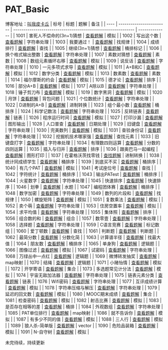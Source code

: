 # PAT_Basic

博客地址：[叫我皮卡丘](https://blog.csdn.net/liyuanyue2017/article/details/79811740)
| 标号 | 标题                     | 题解                                                         | 备注           |
| ---- | ------------------------ | ------------------------------------------------------------ | -------------- |
| 1001 | 害死人不偿命的(3n+1)猜想 | [查看题解](https://blog.csdn.net/liyuanyue2017/article/details/79784340) | 模拟           |
| 1002 | 写出这个数               | [查看题解](https://blog.csdn.net/liyuanyue2017/article/details/79793892) | 字符串处理     |
| 1003 | 我要通过！               | [查看题解](https://blog.csdn.net/liyuanyue2017/article/details/79797600) | 找规律         |
| 1004 | 成绩排行                 | [查看题解](https://blog.csdn.net/liyuanyue2017/article/details/79803398) | 查找           |
| 1005 | 继续(3n+1)猜想           | [查看题解](https://blog.csdn.net/liyuanyue2017/article/details/79811677) | 桶排标记       |
| 1006 | 换个格式输出整数         | [查看题解](https://blog.csdn.net/liyuanyue2017/article/details/79811753) | 字符串处理     |
| 1007 | 素数对猜想               | [查看题解](https://blog.csdn.net/liyuanyue2017/article/details/79811760) | 素数           |
| 1008 | 数组元素循环右移         | [查看题解](https://blog.csdn.net/liyuanyue2017/article/details/79817444) | 模拟           |
| 1009 | 说反话                   | [查看题解](https://blog.csdn.net/liyuanyue2017/article/details/79821139) | 字符串处理     |
| 1010 | 一元多项式求导           | [查看题解](https://blog.csdn.net/liyuanyue2017/article/details/79823869) | 模拟           |
| 1011 | A+B和C                   | [查看题解](https://blog.csdn.net/liyuanyue2017/article/details/79824348) | 模拟           |
| 1012 | 数字分类                 | [查看题解](https://blog.csdn.net/liyuanyue2017/article/details/79828498) | 模拟           |
| 1013 | 数素数                   | [查看题解](https://blog.csdn.net/liyuanyue2017/article/details/79828696) | 素数           |
| 1014 | 福尔摩斯的约会           | [查看题解](https://blog.csdn.net/liyuanyue2017/article/details/79830950) | 模拟           |
| 1015 | 德才论                   | [查看题解](https://blog.csdn.net/liyuanyue2017/article/details/79836456) | 排序           |
| 1016 | 部分A+B                  | [查看题解](https://blog.csdn.net/liyuanyue2017/article/details/79842438) | 模拟           |
| 1017 | A除以B                   | [查看题解](https://blog.csdn.net/liyuanyue2017/article/details/79842550) | 字符串处理     |
| 1018 | 锤子剪刀布               | [查看题解](https://blog.csdn.net/liyuanyue2017/article/details/79842620) | 模拟           |
| 1019 | 数字黑洞                 | [查看题解](https://blog.csdn.net/liyuanyue2017/article/details/79842791) | 模拟           |
| 1020 | 月饼                     | [查看题解](https://blog.csdn.net/liyuanyue2017/article/details/79842868) | 背包问题       |
| 1021 | 个位数统计               | [查看题解](https://blog.csdn.net/liyuanyue2017/article/details/79842957) | 字符串处理     |
| 1022 | D进制的A+B               | [查看题解](https://blog.csdn.net/liyuanyue2017/article/details/79842994) | 进制转换       |
| 1023 | 组个最小数               | [查看题解](https://blog.csdn.net/liyuanyue2017/article/details/79843040) | 桶排序         |
| 1024 | 科学记数法               | [查看题解](https://blog.csdn.net/liyuanyue2017/article/details/79853182) | 字符串处理     |
| 1025 | 反转链表                 | [查看题解](https://blog.csdn.net/liyuanyue2017/article/details/79875966) | 链表           |
| 1026 | 程序运行时间             | [查看题解](https://blog.csdn.net/liyuanyue2017/article/details/79882575) | 模拟           |
| 1027 | 打印沙漏                 | [查看题解](https://blog.csdn.net/liyuanyue2017/article/details/79887366) | 图形输出       |
| 1028 | 人口普查                 | [查看题解](https://blog.csdn.net/liyuanyue2017/article/details/79898349) | 日期处理       |
| 1029 | 旧键盘                   | [查看题解](https://blog.csdn.net/liyuanyue2017/article/details/79898703) | 字符串处理     |
| 1030 | 完美数列                 | [查看题解](https://blog.csdn.net/liyuanyue2017/article/details/79906198) | 模拟           |
| 1031 | 查验身份证               | [查看题解](https://blog.csdn.net/liyuanyue2017/article/details/79908336) | 字符串处理     |
| 1032 | 挖掘机技术哪家强         | [查看题解](https://blog.csdn.net/liyuanyue2017/article/details/79908620) | 查找元素       |
| 1033 | 旧键盘打字               | [查看题解](https://blog.csdn.net/liyuanyue2017/article/details/79909117) | 字符串处理     |
| 1034 | 有理数四则运算           | [查看题解](https://blog.csdn.net/liyuanyue2017/article/details/79915256) | 分数的四则运算 |
| 1035 | 插入与归并               | [查看题解](https://blog.csdn.net/liyuanyue2017/article/details/79923794) | 排序           |
| 1036 | 跟奥巴马一起编程         | [查看题解](https://blog.csdn.net/liyuanyue2017/article/details/79931342) | 图形打印       |
| 1037 | 在霍格沃茨找零钱         | [查找题解](https://blog.csdn.net/liyuanyue2017/article/details/79932835) | 进制转换       |
| 1038 | 统计同成绩学生           | [查看题解](https://blog.csdn.net/liyuanyue2017/article/details/79933266) | 桶排序         |
| 1039 | 到底买不买               | [查看题解](https://blog.csdn.net/liyuanyue2017/article/details/79934963) | 桶排序         |
| 1040 | 有几个PAT                | [查看题解](https://blog.csdn.net/liyuanyue2017/article/details/79939632) | 模拟           |
| 1041 | 考试座位号               | [查看题解](https://blog.csdn.net/liyuanyue2017/article/details/79941703) | 查找           |
| 1042 | 字符统计                 | [查看题解](https://blog.csdn.net/liyuanyue2017/article/details/79941761) | 桶排序         |
| 1043 | 输出PATest               | [查看题解](https://blog.csdn.net/liyuanyue2017/article/details/79941851) | 桶排序         |
| 1044 | 火星数字                 | [查看题解](https://blog.csdn.net/liyuanyue2017/article/details/79941971) | 字符串处理     |
| 1045 | 快速排序                 | [查看题解](https://blog.csdn.net/liyuanyue2017/article/details/79963752) | 快速排序       |
| 1046 | 划拳                     | [查看题解](https://blog.csdn.net/liyuanyue2017/article/details/79964462) | 水题           |
| 1047 | 编程团体赛               | [查看题解](https://blog.csdn.net/liyuanyue2017/article/details/79964601) | 桶排序         |
| 1048 | 数字加密                 | [查看题解](https://blog.csdn.net/liyuanyue2017/article/details/79969068) | 字符串处理     |
| 1049 | 数列的片段和             | [查看题解](https://blog.csdn.net/liyuanyue2017/article/details/79969077) | 找规律         |
| 1050 | 螺旋矩阵                 | [查看题解](https://blog.csdn.net/liyuanyue2017/article/details/79976649) | 模拟           |
| 1051 | 复数乘法                 | [查看题解](https://blog.csdn.net/liyuanyue2017/article/details/79991730) | 模拟           |
| 1052 | 卖个萌                   | [查看题解](https://blog.csdn.net/liyuanyue2017/article/details/79992134) | 字符串处理     |
| 1053 | 住房空置率               | [查看题解](https://blog.csdn.net/liyuanyue2017/article/details/79999347) | 模拟           |
| 1054 | 求平均值                 | [查看题解](https://blog.csdn.net/liyuanyue2017/article/details/80026589) | 字符串处理     |
| 1055 | 集体照                   | [查看题解](https://blog.csdn.net/liyuanyue2017/article/details/80031360) | 排序           |
| 1056 | 组合数的和               | [查看题解](https://blog.csdn.net/liyuanyue2017/article/details/80031607) | 组合           |
| 1057 | 数零壹                   | [查看题解](https://blog.csdn.net/liyuanyue2017/article/details/80032921) | 字符串处理     |
| 1058 | 选择题                   | [查看题解](https://blog.csdn.net/liyuanyue2017/article/details/80039114) | 字符串处理     |
| 1059 | C语言竞赛                | [查看题解](https://blog.csdn.net/liyuanyue2017/article/details/80039413) | 标记数组       |
| 1060 | 爱丁顿数                 | [查看题解](https://blog.csdn.net/liyuanyue2017/article/details/80045367) | 查找           |
| 1061 | 判断题                   | [查看题解](https://blog.csdn.net/liyuanyue2017/article/details/80064552) | 判断题         |
| 1062 | 最简分数                 | [查看题解](https://blog.csdn.net/liyuanyue2017/article/details/80066386) | 分数化简       |
| 1063 | 计算谱半径               | [查看题解](https://blog.csdn.net/liyuanyue2017/article/details/80075617) | 找最大值       |
| 1064 | 朋友数                   | [查看题解](https://blog.csdn.net/liyuanyue2017/article/details/80075869) | 桶排序         |
| 1065 | 单身狗                   | [查看题解](https://blog.csdn.net/liyuanyue2017/article/details/80079710) | 逻辑题         |
| 1066 | 图像过滤                 | [查看题解](https://blog.csdn.net/liyuanyue2017/article/details/80079991) | 模拟           |
| 1067 | 试密码                   | [查看题解](https://blog.csdn.net/liyuanyue2017/article/details/80080787) | 字符串处理     |
| 1068 | 万绿丛中一点红           | [查看题解](https://blog.csdn.net/liyuanyue2017/article/details/80082485) | 逻辑题         |
| 1069 | 微博转发抽奖             | [查看题解](https://blog.csdn.net/liyuanyue2017/article/details/80087588) | map映射        |
| 1070 | 结绳                     | [查看题解](https://blog.csdn.net/liyuanyue2017/article/details/80094291) | 逻辑题         |
| 1071 | 小赌怡情                 | [查看题解](https://blog.csdn.net/liyuanyue2017/article/details/80112842) | 模拟           |
| 1072 | 开学寄语                 | [查看题解](https://blog.csdn.net/liyuanyue2017/article/details/80113057) | 集合           |
| 1073 | 多选题常见计分法         | [查看题解](https://blog.csdn.net/liyuanyue2017/article/details/80141165) | 模拟           |
| 1074 | 宇宙无敌加法器           | [查看题解](https://blog.csdn.net/liyuanyue2017/article/details/80151222) | 字符串处理     |
| 1075 | 链表元素分类             | [查看题解](https://blog.csdn.net/liyuanyue2017/article/details/80156778) | 链表           |
| 1076 | Wifi密码                 | [查看题解](https://blog.csdn.net/liyuanyue2017/article/details/80158072) | 字符串处理     |
| 1077 | 互评成绩计算             | [查看题解](https://blog.csdn.net/liyuanyue2017/article/details/80158237) | 模拟           |
| 1078 | 字符串压缩与解压         | [查看题解](https://blog.csdn.net/liyuanyue2017/article/details/80161488) | 字符串处理     |
| 1079 | 延迟的回文数             | [查看题解](https://blog.csdn.net/liyuanyue2017/article/details/80176228) | 模拟           |
| 1080 | MOOC期末成绩             | [查看题解](https://blog.csdn.net/liyuanyue2017/article/details/80200124) | 集合           |
| 1081 | 检查密码                 | [查看题解](https://blog.csdn.net/liyuanyue2017/article/details/80200550) | 模拟           |
| 1082 | 射击比赛                 | [查看题解](https://blog.csdn.net/liyuanyue2017/article/details/80200663) | 模拟           |
| 1083 | 是否存在相等的差         | [查看题解](https://blog.csdn.net/liyuanyue2017/article/details/80201019) | 桶排           |
| 1084 | 外观数组                 | [查看题解](https://blog.csdn.net/liyuanyue2017/article/details/80211646) | 字符串处理     |
| 1085 | PAT单位排行              | [查看题解](https://blog.csdn.net/liyuanyue2017/article/details/80212331) | map映射        |
| 1086 | 就不告诉你               | [查看题解](https://blog.csdn.net/liyuanyue2017/article/details/82978299) | 模拟           |
| 1087 | 有多少不同的值           | [查看题解](https://blog.csdn.net/liyuanyue2017/article/details/82994562) | 模拟           |
| 1088 | 三人行                   | [查看题解](https://blog.csdn.net/liyuanyue2017/article/details/82995592) | 模拟           |
| 1089 | 狼人杀-简单版            | [查看题解](https://blog.csdn.net/liyuanyue2017/article/details/83048805) | vector         |
| 1090 | 危险品装箱               | [查看题解](https://blog.csdn.net/liyuanyue2017/article/details/83094609) | 模拟           |
| 1091 | N-自守树                 | [查看题解](https://blog.csdn.net/liyuanyue2017/article/details/89873470) | 模拟           |

未完待续，持续更新